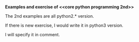 **Examples and exercise of \<\<core python programming 2nd\>\>**

The 2nd examples are all python2.\* version.

If there is new exercise, I would write it in python3 version.

I will specify it in comment.

